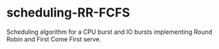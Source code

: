 # scheduling-RR-FCFS

Scheduling algorithm for a CPU burst and IO bursts implementing Round Robin and First Come First serve.
 
